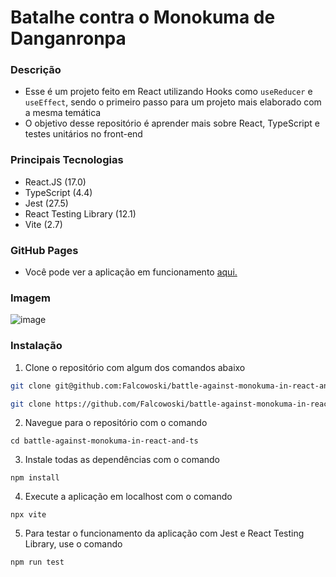 # Batalhe contra o Monokuma de Danganronpa

### Descrição

- Esse é um projeto feito em React utilizando Hooks como `useReducer` e `useEffect`, sendo o primeiro passo para um projeto mais elaborado com a mesma temática
- O objetivo desse repositório é aprender mais sobre React, TypeScript e testes unitários no front-end

### Principais Tecnologias

- React.JS (17.0)
- TypeScript (4.4)
- Jest (27.5)
- React Testing Library (12.1)
- Vite (2.7)

### GitHub Pages

- Você pode ver a aplicação em funcionamento [aqui.](https://falcowoski.github.io/battle-against-monokuma-in-react-and-ts/)

### Imagem

![image](https://user-images.githubusercontent.com/85199880/152700859-40924ae3-1f44-4a76-8abd-85c8960f51e0.png)

### Instalação

1. Clone o repositório com algum dos comandos abaixo
```sh
git clone git@github.com:Falcowoski/battle-against-monokuma-in-react-and-ts.git
```
```sh
git clone https://github.com/Falcowoski/battle-against-monokuma-in-react-and-ts.git
```

2. Navegue para o repositório com o comando 
```
cd battle-against-monokuma-in-react-and-ts
```

3. Instale todas as dependências com o comando
```
npm install
```

4. Execute a aplicação em localhost com o comando
```
npx vite
```

5. Para testar o funcionamento da aplicação com Jest e React Testing Library, use o comando
```
npm run test
```



